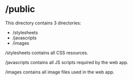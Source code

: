 # /public

This directory contains 3 directories:

* /stylesheets
* /javascripts
* /images

/stylesheets contains all CSS resources.

/javascripts contains all JS scripts required by the web app.

/images contains all image files used in the web app.